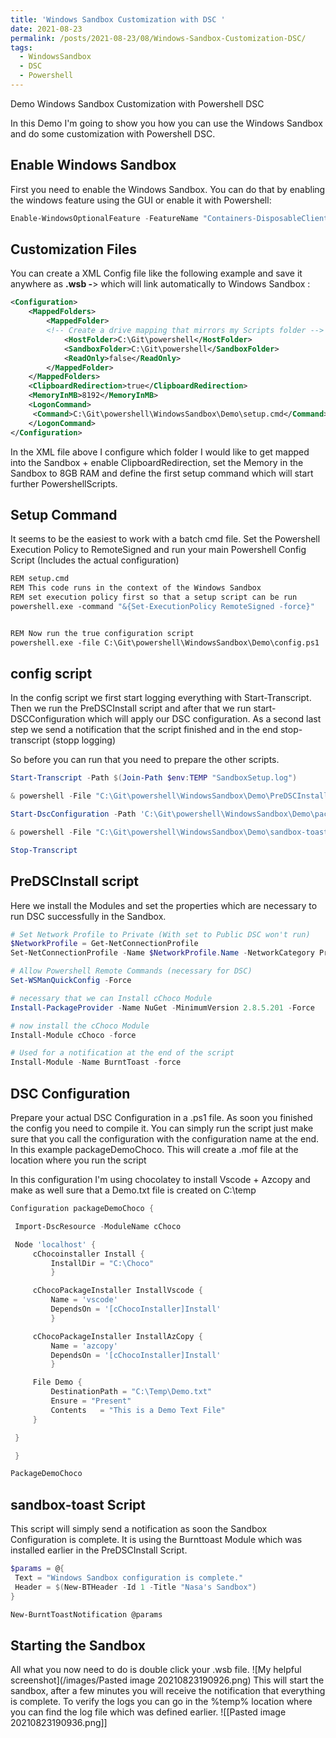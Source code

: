 ```yaml
---
title: 'Windows Sandbox Customization with DSC '
date: 2021-08-23
permalink: /posts/2021-08-23/08/Windows-Sandbox-Customization-DSC/
tags:
  - WindowsSandbox
  - DSC
  - Powershell
---
```

Demo Windows Sandbox Customization with Powershell DSC


In this Demo I'm going to show you how you can use the Windows Sandbox and do some customization with Powershell DSC.

## Enable Windows Sandbox
First you need to enable the Windows Sandbox. You can do that by enabling the windows feature using the GUI or enable it with Powershell:
````powershell
Enable-WindowsOptionalFeature -FeatureName "Containers-DisposableClientVM" -Online
````

## Customization Files
You can create a XML Config file like the following example and save it anywhere as **.wsb -**> which will link automatically to Windows Sandbox :

````xml
<Configuration>
    <MappedFolders>
        <MappedFolder>
        <!-- Create a drive mapping that mirrors my Scripts folder -->
            <HostFolder>C:\Git\powershell</HostFolder>
            <SandboxFolder>C:\Git\powershell</SandboxFolder>
            <ReadOnly>false</ReadOnly>
        </MappedFolder>
    </MappedFolders>
    <ClipboardRedirection>true</ClipboardRedirection>
    <MemoryInMB>8192</MemoryInMB>
    <LogonCommand>
     <Command>C:\Git\powershell\WindowsSandbox\Demo\setup.cmd</Command>
    </LogonCommand>
</Configuration>
````
In the XML file above I configure which folder I would like to get mapped into the Sandbox + enable ClipboardRedirection, set the Memory in the Sandbox to 8GB RAM and define the first setup command which will start further PowershellScripts. 

## Setup Command
It seems to be the easiest to work with a batch cmd file. 
Set the Powershell Execution Policy to RemoteSigned and run your main Powershell Config Script (Includes the actual configuration)
````bash
REM setup.cmd
REM This code runs in the context of the Windows Sandbox
REM set execution policy first so that a setup script can be run
powershell.exe -command "&{Set-ExecutionPolicy RemoteSigned -force}"


REM Now run the true configuration script
powershell.exe -file C:\Git\powershell\WindowsSandbox\Demo\config.ps1
````

## config script
In the config script we first start logging everything with Start-Transcript.
Then we run the PreDSCInstall script and after that we run start-DSCConfiguration which will apply our DSC configuration. 
As a second last step we send a notification that the script finished and in the end stop-transcript (stopp logging)

So before you can run that you need to prepare the other scripts.

````powershell
Start-Transcript -Path $(Join-Path $env:TEMP "SandboxSetup.log")  

& powershell -File "C:\Git\powershell\WindowsSandbox\Demo\PreDSCInstall.ps1" 

Start-DscConfiguration -Path 'C:\Git\powershell\WindowsSandbox\Demo\packageDemoChoco' -Wait -Verbose -Force

& powershell -File "C:\Git\powershell\WindowsSandbox\Demo\sandbox-toast.ps1"

Stop-Transcript
````

## PreDSCInstall script
Here we install the Modules and set the properties which are necessary to run DSC successfully in the Sandbox.

````powershell
# Set Network Profile to Private (With set to Public DSC won't run)
$NetworkProfile = Get-NetConnectionProfile
Set-NetConnectionProfile -Name $NetworkProfile.Name -NetworkCategory Private 

# Allow Powershell Remote Commands (necessary for DSC)
Set-WSManQuickConfig -Force

# necessary that we can Install cChoco Module
Install-PackageProvider -Name NuGet -MinimumVersion 2.8.5.201 -Force 

# now install the cChoco Module
Install-Module cChoco -force

# Used for a notification at the end of the script
Install-Module -Name BurntToast -force
````


## DSC Configuration
Prepare your actual DSC Configuration in a .ps1 file. As soon you finished the config you need to compile it. You can simply run the script just make sure that you call the configuration with the configuration name at the end. In this example packageDemoChoco. 
This will create a .mof file at the location where you run the script

In this configuration I'm using chocolatey to install Vscode + Azcopy and make as well sure that a Demo.txt file is created on C:\temp
````powershell
Configuration packageDemoChoco {

 Import-DscResource -ModuleName cChoco

 Node 'localhost' {
     cChocoinstaller Install {
         InstallDir = "C:\Choco"
         }

     cChocoPackageInstaller InstallVscode {
         Name = 'vscode'
         DependsOn = '[cChocoInstaller]Install'
         }

     cChocoPackageInstaller InstallAzCopy {
         Name = 'azcopy'
         DependsOn = '[cChocoInstaller]Install'
         }

     File Demo {
         DestinationPath = "C:\Temp\Demo.txt"
         Ensure = "Present"
         Contents   = "This is a Demo Text File"
     }

 }

 }

PackageDemoChoco
````


## sandbox-toast Script
This script will simply send a notification as soon the Sandbox Configuration is complete. It is using the Burnttoast Module which was installed earlier in the PreDSCInstall Script.

````powershell
$params = @{
 Text = "Windows Sandbox configuration is complete."
 Header = $(New-BTHeader -Id 1 -Title "Nasa's Sandbox")
}

New-BurntToastNotification @params
````

## Starting the Sandbox
All what you now need to do is double click your .wsb file.
![My helpful screenshot](/images/Pasted image 20210823190926.png)
This will start the sandbox, after a few minutes you will receive the notification that everything is complete. 
To verify the logs you can go in the %temp% location where you can find the log file which was defined earlier. 
![[Pasted image 20210823190936.png]]




